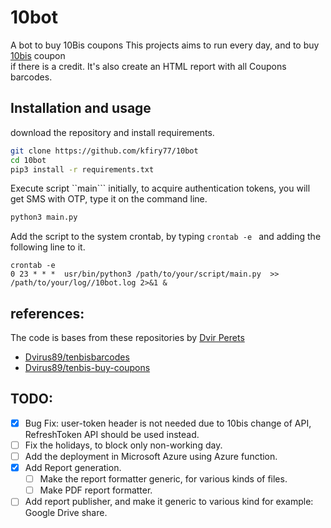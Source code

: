 # 10bot

A bot to buy 10Bis coupons
This projects aims to run every day, and to buy [10bis](www.10bis.co.il) coupon  
if there is a credit. It's also create an HTML report with all Coupons barcodes. 

## Installation and usage

download the repository and install requirements.

```sh
git clone https://github.com/kfiry77/10bot
cd 10bot
pip3 install -r requirements.txt
```

Execute script ``main``` initially, to acquire authentication tokens, you will get SMS with OTP, type it on the command line.

```sh
python3 main.py
```

Add the script to the system crontab, by typing ```crontab -e ``` and adding the following line to it.   
```
crontab -e
0 23 * * *  usr/bin/python3 /path/to/your/script/main.py  >> /path/to/your/log//10bot.log 2>&1 &
```

## references:

The code is bases from these repositories by [Dvir Perets](https://github.com/Dvirus89)
- [Dvirus89/tenbisbarcodes](https://github.com/Dvirus89/tenbisbarcodes)
- [Dvirus89/tenbis-buy-coupons](https://github.com/Dvirus89/tenbis-buy-coupons)

## TODO:  
- [x] Bug Fix: user-token header is not needed due to 10bis change of API, RefreshToken API should be used instead.  
- [ ] Fix the holidays, to block only non-working day. 
- [ ] Add the deployment in Microsoft Azure using Azure function.  
- [x] Add Report generation.
  - [ ] Make the report formatter generic, for various kinds of files.
  - [ ] Make PDF report formatter. 
- [ ] Add report publisher, and make it generic to various kind for example: Google Drive share.  